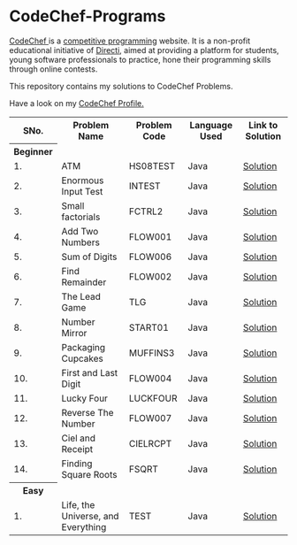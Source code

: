 # CodeChef-Programs

<a href="https://www.codechef.com/">CodeChef </a> is a <a href="https://en.wikipedia.org/wiki/Competitive_programming">competitive programming</a> website. It is a non-profit educational initiative of <a href="https://en.wikipedia.org/wiki/Directi">Directi</a>, aimed at providing a platform for students, young software professionals to practice, hone their programming skills through online contests.

This repository contains my solutions to CodeChef Problems.

Have a look on my <a href="https://www.codechef.com/users/nikbansal1998">CodeChef Profile.</a>

<table align="center">
  <tr> 
    <th> SNo. </th>
    <th> Problem Name </th>
    <th> Problem Code </th>
    <th> Language Used </th>
    <th> Link to Solution </th>
  </tr>
  
  <tr>
  <th> Beginner </th>
  </tr>
  
  <tr>
    <td> 1. </td>
    <td> ATM </td>
    <td> HS08TEST </td>
    <td> Java </td>
    <td><a href="https://www.codechef.com/viewsolution/22683795"> Solution </a></td>
  </tr>

  <tr>
    <td> 2. </td>
    <td> Enormous Input Test </td>
    <td> INTEST </td>
    <td> Java </td>
    <td><a href="https://www.codechef.com/viewsolution/22683914"> Solution </a></td>
  </tr>

  <tr>
    <td> 3. </td>
    <td> Small factorials </td>
    <td> FCTRL2 </td>
    <td> Java </td>
    <td><a href="https://www.codechef.com/viewsolution/22690274"> Solution </a></td>
  </tr>

  <tr>
    <td> 4. </td>
    <td> Add Two Numbers </td>
    <td> FLOW001 </td>
    <td> Java </td>
    <td><a href="https://www.codechef.com/viewsolution/22690308"> Solution </a></td>
  </tr>

  <tr>
    <td> 5. </td>
    <td> Sum of Digits </td>
    <td> FLOW006 </td>
    <td> Java </td>
    <td><a href="https://www.codechef.com/viewsolution/22693087"> Solution </a></td>
  </tr>

  <tr>
    <td> 6. </td>
    <td> Find Remainder </td>
    <td> FLOW002 </td>
    <td> Java </td>
    <td><a href="https://www.codechef.com/viewsolution/22693160"> Solution </a></td>
  </tr>
  
  <tr>
    <td> 7. </td>
    <td> The Lead Game </td>
    <td> TLG </td>
    <td> Java </td>
    <td><a href="https://www.codechef.com/viewsolution/22767278"> Solution </a></td>
  </tr>
  
  <tr>
    <td> 8. </td>
    <td> Number Mirror </td>
    <td> START01 </td>
    <td> Java </td>
    <td><a href="https://www.codechef.com/viewsolution/22767881"> Solution </a></td>
  </tr>
  
  <tr>
    <td> 9. </td>
    <td> Packaging Cupcakes </td>
    <td> MUFFINS3 </td>
    <td> Java </td>
    <td><a href="https://www.codechef.com/viewsolution/22820273"> Solution </a></td>
  </tr>
  
   <tr>
    <td> 10. </td>
    <td> First and Last Digit </td>
    <td> FLOW004 </td>
    <td> Java </td>
    <td><a href="https://www.codechef.com/viewsolution/22820822"> Solution </a></td>
  </tr>
  
  <tr>
    <td> 11. </td>
    <td> Lucky Four </td>
    <td> LUCKFOUR </td>
    <td> Java </td>
    <td><a href="https://www.codechef.com/viewsolution/22821220"> Solution </a></td>
  </tr>
  
  
  <tr>
    <td> 12. </td>
    <td> Reverse The Number </td>
    <td> FLOW007 </td>
    <td> Java </td>
    <td><a href="https://www.codechef.com/viewsolution/22821383"> Solution </a></td>
  </tr>
  
  <tr>
    <td> 13. </td>
    <td> Ciel and Receipt </td>
    <td> CIELRCPT </td>
    <td> Java </td>
    <td><a href="https://www.codechef.com/viewsolution/22865591"> Solution </a></td>
  </tr>
  
  <tr>
    <td> 14. </td>
    <td> Finding Square Roots </td>
    <td> FSQRT </td>
    <td> Java </td>
    <td><a href="https://www.codechef.com/viewsolution/22823263"> Solution </a></td>
  </tr>
  
  <tr>
  <th> Easy </th>
  </tr>
  
  <tr>
    <td> 1. </td>
    <td> Life, the Universe, and Everything </td>
    <td> TEST </td>
    <td> Java </td>
    <td><a href="https://www.codechef.com/viewsolution/22901483"> Solution </a></td>
  </tr>
      
</table>

